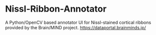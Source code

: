 # Nissl-Ribbon-Annotator
A Python/OpenCV based annotator UI for Nissl-stained cortical ribbons provided by the Brain/MIND project. https://dataportal.brainminds.jp/
